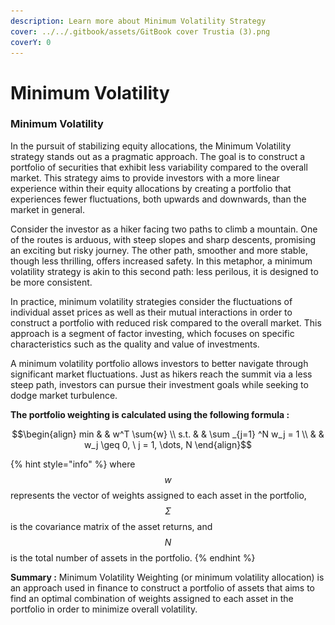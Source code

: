 ```yaml
---
description: Learn more about Minimum Volatility Strategy
cover: ../../.gitbook/assets/GitBook cover Trustia (3).png
coverY: 0
---
```


# Minimum Volatility

### **Minimum Volatility**&#x20;

In the pursuit of stabilizing equity allocations, the Minimum Volatility strategy stands out as a pragmatic approach. The goal is to construct a portfolio of securities that exhibit less variability compared to the overall market. This strategy aims to provide investors with a more linear experience within their equity allocations by creating a portfolio that experiences fewer fluctuations, both upwards and downwards, than the market in general.

Consider the investor as a hiker facing two paths to climb a mountain. One of the routes is arduous, with steep slopes and sharp descents, promising an exciting but risky journey. The other path, smoother and more stable, though less thrilling, offers increased safety. In this metaphor, a minimum volatility strategy is akin to this second path: less perilous, it is designed to be more consistent.

In practice, minimum volatility strategies consider the fluctuations of individual asset prices as well as their mutual interactions in order to construct a portfolio with reduced risk compared to the overall market. This approach is a segment of factor investing, which focuses on specific characteristics such as the quality and value of investments.

A minimum volatility portfolio allows investors to better navigate through significant market fluctuations. Just as hikers reach the summit via a less steep path, investors can pursue their investment goals while seeking to dodge market turbulence.

**The portfolio weighting is calculated using the following formula :**&#x20;

$$\begin{align}         min  & & w^T \sum{w} \\         s.t. & &  \sum _{j=1} ^N w_j = 1 \\              & & w_j \geq 0, \ j = 1, \dots, N     \end{align}$$

{% hint style="info" %}
where $$w$$ represents the vector of weights assigned to each asset in the portfolio, $$Σ$$ is the covariance matrix of the asset returns, and $$N$$ is the total number of assets in the portfolio.
{% endhint %}

**Summary :** Minimum Volatility Weighting (or minimum volatility allocation) is an approach used in finance to construct a portfolio of assets that aims to find an optimal combination of weights assigned to each asset in the portfolio in order to minimize overall volatility.

<figure><img src="../../.gitbook/assets/Capture d’écran 2023-12-19 à 18.44.28.png" alt=""><figcaption></figcaption></figure>
